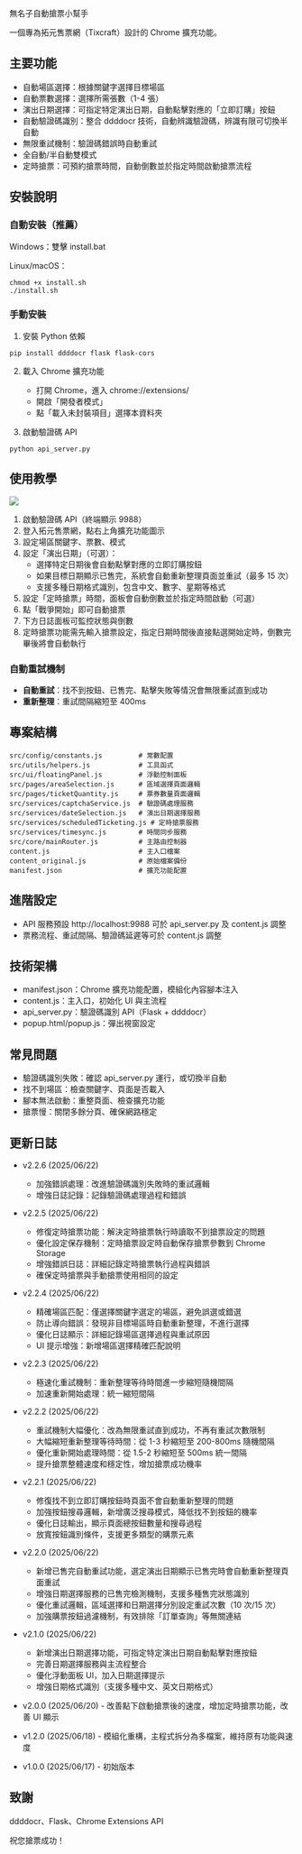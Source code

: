 無名子自動搶票小幫手

一個專為拓元售票網（Tixcraft）設計的 Chrome 擴充功能。

## 主要功能

- 自動場區選擇：根據關鍵字選擇目標場區
- 自動票數選擇：選擇所需張數（1-4 張）
- 演出日期選擇：可指定特定演出日期，自動點擊對應的「立即訂購」按鈕
- 自動驗證碼識別：整合 ddddocr 技術，自動辨識驗證碼，辨識有限可切換半自動
- 無限重試機制：驗證碼錯誤時自動重試
- 全自動/半自動雙模式
- 定時搶票：可預約搶票時間，自動倒數並於指定時間啟動搶票流程

## 安裝說明

### 自動安裝（推薦）

Windows：雙擊 install.bat

Linux/macOS：

```
chmod +x install.sh
./install.sh
```

### 手動安裝

1. 安裝 Python 依賴

```
pip install ddddocr flask flask-cors
```

2. 載入 Chrome 擴充功能

   - 打開 Chrome，進入 chrome://extensions/
   - 開啟「開發者模式」
   - 點「載入未封裝項目」選擇本資料夾

3. 啟動驗證碼 API

```
python api_server.py
```

## 使用教學

![](https://github.com/Mumeiko-ko/image/raw/main/03.png)

1. 啟動驗證碼 API（終端顯示 9988）
2. 登入拓元售票網，點右上角擴充功能圖示
3. 設定場區關鍵字、票數、模式
4. 設定「演出日期」（可選）：
   - 選擇特定日期後會自動點擊對應的立即訂購按鈕
   - 如果目標日期顯示已售完，系統會自動重新整理頁面並重試（最多 15 次）
   - 支援多種日期格式識別，包含中文、數字、星期等格式
5. 設定「定時搶票」時間，面板會自動倒數並於指定時間啟動（可選）
6. 點「戰爭開始」即可自動搶票
7. 下方日誌面板可監控狀態與倒數
8. 定時搶票功能需先輸入搶票設定，指定日期時間後直接點選開始定時，倒數完畢後將會自動執行

### 自動重試機制

- **自動重試**：找不到按鈕、已售完、點擊失敗等情況會無限重試直到成功
- **重新整理**：重試間隔縮短至 400ms

## 專案結構

```
src/config/constants.js         # 常數配置
src/utils/helpers.js            # 工具函式
src/ui/floatingPanel.js         # 浮動控制面板
src/pages/areaSelection.js      # 區域選擇頁面邏輯
src/pages/ticketQuantity.js     # 票券數量頁面邏輯
src/services/captchaService.js  # 驗證碼處理服務
src/services/dateSelection.js   # 演出日期選擇服務
src/services/scheduledTicketing.js # 定時搶票服務
src/services/timesync.js        # 時間同步服務
src/core/mainRouter.js          # 主路由控制器
content.js                      # 主入口檔案
content_original.js             # 原始檔案備份
manifest.json                   # 擴充功能配置
```

## 進階設定

- API 服務預設 http://localhost:9988
  可於 api_server.py 及 content.js 調整
- 票務流程、重試間隔、驗證碼延遲等可於 content.js 調整

## 技術架構

- manifest.json：Chrome 擴充功能配置，模組化內容腳本注入
- content.js：主入口，初始化 UI 與主流程
- api_server.py：驗證碼識別 API（Flask + ddddocr）
- popup.html/popup.js：彈出視窗設定

## 常見問題

- 驗證碼識別失敗：確認 api_server.py 運行，或切換半自動
- 找不到場區：檢查關鍵字、頁面是否載入
- 腳本無法啟動：重整頁面、檢查擴充功能
- 搶票慢：關閉多餘分頁、確保網路穩定

## 更新日誌

- v2.2.6 (2025/06/22)

  - 加強錯誤處理：改進驗證碼識別失敗時的重試邏輯
  - 增強日誌記錄：記錄驗證碼處理過程和錯誤

- v2.2.5 (2025/06/22)

  - 修復定時搶票功能：解決定時搶票執行時讀取不到搶票設定的問題
  - 優化設定保存機制：定時搶票設定時自動保存搶票參數到 Chrome Storage
  - 增強錯誤日誌：詳細記錄定時搶票執行過程與錯誤
  - 確保定時搶票與手動搶票使用相同的設定

- v2.2.4 (2025/06/22)

  - 精確場區匹配：僅選擇關鍵字選定的場區，避免誤選或錯選
  - 防止導向錯誤：發現非目標場區時自動重新整理，不進行選擇
  - 優化日誌顯示：詳細記錄場區選擇過程與重試原因
  - UI 提示增強：新增場區選擇精確匹配說明

- v2.2.3 (2025/06/22)

  - 極速化重試機制：重新整理等待時間進一步縮短隨機間隔
  - 加速重新開始處理：統一縮短間隔

- v2.2.2 (2025/06/22)

  - 重試機制大幅優化：改為無限重試直到成功，不再有重試次數限制
  - 大幅縮短重新整理等待時間：從 1-3 秒縮短至 200-800ms 隨機間隔
  - 優化重新開始處理時間：從 1.5-2 秒縮短至 500ms 統一間隔
  - 提升搶票整體速度和穩定性，增加搶票成功機率

- v2.2.1 (2025/06/22)

  - 修復找不到立即訂購按鈕時頁面不會自動重新整理的問題
  - 加強按鈕搜尋邏輯，新增廣泛搜尋模式，降低找不到按鈕的機率
  - 優化日誌輸出，顯示頁面總按鈕數量和搜尋過程
  - 放寬按鈕識別條件，支援更多類型的購票元素

- v2.2.0 (2025/06/22)

  - 新增已售完自動重試功能，選定演出日期顯示已售完時會自動重新整理頁面重試
  - 增強日期選擇服務的已售完檢測機制，支援多種售完狀態識別
  - 優化重試邏輯，區域選擇和日期選擇分別設定重試次數（10 次/15 次）
  - 加強購票按鈕過濾機制，有效排除「訂單查詢」等無關連結

- v2.1.0 (2025/06/22)

  - 新增演出日期選擇功能，可指定特定演出日期自動點擊對應按鈕
  - 完善日期選擇服務與主流程整合
  - 優化浮動面板 UI，加入日期選擇提示
  - 增強日期格式識別（支援多種中文、英文日期格式）

- v2.0.0 (2025/06/20) - 改善點下啟動搶票後的速度，增加定時搶票功能，改善 UI 顯示
- v1.2.0 (2025/06/18) - 模組化重構，主程式拆分為多檔案，維持原有功能與速度
- v1.0.0 (2025/06/17) - 初始版本

## 致謝

ddddocr、Flask、Chrome Extensions API

祝您搶票成功！
